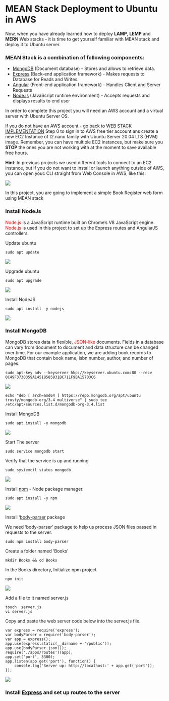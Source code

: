 # MEAN Stack Deployment to Ubuntu in AWS
Now, when you have already learned how to deploy **LAMP**, **LEMP** and **MERN** Web stacks - it is time to get yourself familiar with MEAN stack and deploy it to Ubuntu server.

### MEAN Stack is a combination of following components:
- [MongoDB](https://www.mongodb.com/) (Document database) - Stores and allows to retrieve data.
- [Express](https://expressjs.com/) (Back-end application framework) - Makes requests to Database for Reads and Writes.
- [Angular](https://angular.io/) (Front-end application framework) - Handles Client and Server Requests
- [Node.js](https://nodejs.org/en/) (JavaScript runtime environment) - Accepts requests and displays results to end user

In order to complete this project you will need an AWS account and a virtual server with Ubuntu Server OS.

If you do not have an AWS account - go back to [WEB STACK IMPLEMENTATION](https://github.com/samuelbartels20/web-stack-implementation) Step 0 to sign in to AWS free tier account ans create a new EC2 Instance of t2.nano family with Ubuntu Server 20.04 LTS (HVM) image. Remember, you can have multiple EC2 instances, but make sure you **STOP** the ones you are not working with at the moment to save available free hours.

**Hint**: In previous projects we used different tools to connect to an EC2 instance, but if you do not want to install or launch anything outside of AWS, you can open youc CLI straight from Web Console in AWS, like this:

![](./images/ec2.gif)

In this project, you are going to implement a simple Book Register web form using MEAN stack

### Install NodeJs
<span style="color:red">Node.js</span> is a JavaScript runtime built on Chrome’s V8 JavaScript engine. <span style="color:red">Node.js</span> is used in this project to set up the Express routes and AngularJS controllers.

Update ubuntu
```
sudo apt update
```
![](./images/update.png)

Upgrade ubuntu
```
sudo apt upgrade
```
![](./images/upgrade.png)

Install NodeJS
```
sudo apt install -y nodejs
```
![](./images/node.png)

###  Install MongoDB
MongoDB stores data in flexible, <span style="color:red">JSON-like</span> documents. Fields in a database can vary from document to document and data structure can be changed over time. For our example application, we are adding book records to MongoDB that contain book name, isbn number, author, and number of pages.
```
sudo apt-key adv --keyserver hkp://keyserver.ubuntu.com:80 --recv 0C49F3730359A14518585931BC711F9BA15703C6
```
![](./images/key.png)

```
echo "deb [ arch=amd64 ] https://repo.mongodb.org/apt/ubuntu trusty/mongodb-org/3.4 multiverse" | sudo tee /etc/apt/sources.list.d/mongodb-org-3.4.list
```

Install MongoDB
```
sudo apt install -y mongodb
```
![](./images/mongo.png)

Start The server
```
sudo service mongodb start
```

Verify that the service is up and running
```
sudo systemctl status mongodb
```
![](./images/verify.png)

Install [npm](https://www.npmjs.com) - Node package manager.
```
sudo apt install -y npm
```
![](./images/npm.png)

Install ‘[body-parser](https://www.npmjs.com/package/body-parser) package

We need ‘body-parser’ package to help us process JSON files passed in requests to the server.
```
sudo npm install body-parser
```

Create a folder named ‘Books’
```
mkdir Books && cd Books
```

In the Books directory, Initialize npm project
```
npm init
```
![](./images/init.png)

Add a file to it named server.js
```
touch  server.js
vi server.js
```

Copy and paste the web server code below into the server.js file.
```
var express = require('express');
var bodyParser = require('body-parser');
var app = express();
app.use(express.static(__dirname + '/public'));
app.use(bodyParser.json());
require('./apps/routes')(app);
app.set('port', 3300);
app.listen(app.get('port'), function() {
    console.log('Server up: http://localhost:' + app.get('port'));
});
```

![](./images/disc.png)

### Install [Express]() and set up routes to the server

